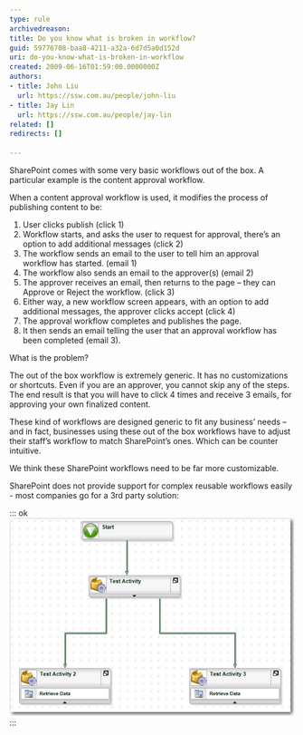 ```yaml
---
type: rule
archivedreason: 
title: Do you know what is broken in workflow?
guid: 59776708-baa8-4211-a32a-6d7d5a0d152d
uri: do-you-know-what-is-broken-in-workflow
created: 2009-06-16T01:59:00.0000000Z
authors:
- title: John Liu
  url: https://ssw.com.au/people/john-liu
- title: Jay Lin
  url: https://ssw.com.au/people/jay-lin
related: []
redirects: []

---
```


SharePoint comes with some very basic workflows out of the box.  A particular example is the content approval workflow.

When a content approval workflow is used, it modifies the process of publishing content to be:

1. User clicks publish (click 1)
2. Workflow starts, and asks the user to request for approval, there’s an option to add additional messages (click 2)
3. The workflow sends an email to the user to tell him an approval workflow has started. (email 1)
4. The workflow also sends an email to the approver(s) (email 2)
5. The approver receives an email, then returns to the page – they can Approve or Reject the workflow. (click 3)
6. Either way, a new workflow screen appears, with an option to add additional messages, the approver clicks accept (click 4)
7. The approval workflow completes and publishes the page.
8. It then sends an email telling the user that an approval workflow has been completed (email 3).


What is the problem?

The out of the box workflow is extremely generic.  It has no customizations or shortcuts.  Even if you are an approver, you cannot skip any of the steps.  The end result is that you will have to click 4 times and receive 3 emails, for approving your own finalized content.

These kind of workflows are designed generic to fit any business’ needs – and in fact, businesses using these out of the box workflows have to adjust their staff’s workflow to match SharePoint’s ones.  Which can be counter intuitive.





<!--endintro-->

We think these SharePoint workflows need to be far more customizable.

SharePoint does not provide support for complex reusable workflows easily - most companies go for a 3rd party solution:


::: ok  
![Figure: 3rd party tool - Blackpearl                        Figure: 3rd party tool - Nintex](Blackpearl.png)  
:::

